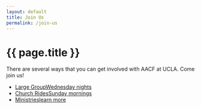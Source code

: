 ```yaml
---
layout: default
title: Join Us
permalink: /join-us
---
```

<h1>{{ page.title }}</h1>

<div class="text-panel" markdown="1">

There are several ways that you can get involved with AACF at UCLA. Come join us!

</div>

<div class="link-tile-list" markdown="1">

* [<span class="link-tile-title">Large Group</span>Wednesday nights](/large-group)
* [<span class="link-tile-title">Church Rides</span>Sunday mornings](/church-rides)
* [<span class="link-tile-title">Ministries</span>learn more](/ministries)

</div>
